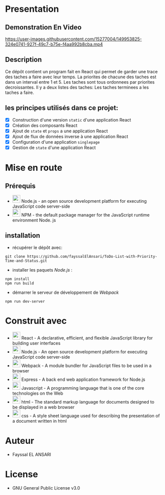 # Presentation
## Demonstration En Video
https://user-images.githubusercontent.com/15277004/149953825-324e0741-927f-49c7-b75e-f4aa992b8cba.mp4

## Description
Ce dépôt contient un program fait en React qui permet de garder une trace des taches a faire avec leur temps. La priorites de chacune des taches est dans un interval entre 1 et 5. Les taches sont tous ordonnees par priorites decroissantes. Il y a deux listes des taches: Les taches terminees a les taches a faire. 

## les principes utilisés dans ce projet:
* [x] Construction d'une version `static` d'une application React
* [x] Création des composants React
* [x] Ajout de `state` et `props` a une application React
* [x] Ajout de flux de données inverse à une application React 
* [x] Configuration d'une application `singlepage`
* [x] Gestion de `state` d'une application React

# Mise en route
## Prérequis
* <img src="https://icon-library.com/images/nodejs-icon/nodejs-icon-7.jpg" width="25">  Node.js - an open source development platform for executing JavaScript code server-side
* <img src="https://seeklogo.com/images/N/npm-logo-01B8642EDD-seeklogo.com.png" width="25">  NPM - the default package manager for the JavaScript runtime environment Node. js

## installation
* récupérer le dépôt avec:
```console
git clone https://github.com/fayssalElAnsari/ToDo-List-with-Priority-Time-and-Status.git
```
* installer les paquets *Node.js* :
 ```console
 npm install
 npm run build
```
 * démarrer le serveur de développement de *Webpack*
 ```console
 npm run dev-server
 ```

# Construit avec
* <img src="https://image.pngaaa.com/896/2507896-middle.png" width="25"> React - A declarative, efficient, and flexible JavaScript library for building user interfaces
* <img src="https://icon-library.com/images/nodejs-icon/nodejs-icon-7.jpg" width="25">  Node.js - An open source development platform for executing JavaScript code server-side
* <img src="https://webpack.js.org/icon-pwa-512x512.d3dae4189855b3a72ff9.png" width="25">  Webpack - A module bundler for JavaScript files to be used in a browser
* <img src="https://ih1.redbubble.net/image.438908244.6144/st,small,507x507-pad,600x600,f8f8f8.u2.jpg" width="25">  Express - A back end web application framework for Node.js
* <img src="https://icons-for-free.com/iconfiles/png/512/super+tiny+icons+javascript-1324450741921820748.png" width="25">  Javascript  - A programming language that is one of the core technologies on the Web
* <img src="https://freeiconshop.com/wp-content/uploads/edd/html-flat.png" width="25">  html  - The standard markup language for documents designed to be displayed in a web browser
* <img src="https://cdn-icons-png.flaticon.com/512/29/29088.png" width="25">  css - A style sheet language used for describing the presentation of a document written in html

# Auteur
* Fayssal EL ANSARI

# License
* GNU General Public License v3.0

